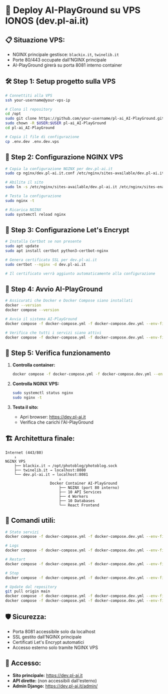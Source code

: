# 🚀 Deploy AI-PlayGround su VPS IONOS (dev.pl-ai.it)

## 📋 **Situazione VPS:**
- NGINX principale gestisce: `blackix.it`, `twinelib.it`
- Porte 80/443 occupate dall'NGINX principale
- AI-PlayGround girerà su porta 8081 interno container

## 🛠️ **Step 1: Setup progetto sulla VPS**

```bash
# Connettiti alla VPS
ssh your-username@your-vps-ip

# Clona il repository
cd /opt
sudo git clone https://github.com/your-username/pl-ai_AI-PlayGround.git
sudo chown -R $USER:$USER pl-ai_AI-PlayGround
cd pl-ai_AI-PlayGround

# Copia il file di configurazione
cp .env.dev .env.dev.vps
```

## 🔧 **Step 2: Configurazione NGINX VPS**

```bash
# Copia la configurazione NGINX per dev.pl-ai.it
sudo cp nginx/dev.pl-ai.it.conf /etc/nginx/sites-available/dev.pl-ai.it

# Abilita il sito
sudo ln -s /etc/nginx/sites-available/dev.pl-ai.it /etc/nginx/sites-enabled/

# Testa la configurazione
sudo nginx -t

# Ricarica NGINX
sudo systemctl reload nginx
```

## 🔐 **Step 3: Configurazione Let's Encrypt**

```bash
# Installa Certbot se non presente
sudo apt update
sudo apt install certbot python3-certbot-nginx

# Genera certificato SSL per dev.pl-ai.it
sudo certbot --nginx -d dev.pl-ai.it

# Il certificato verrà aggiunto automaticamente alla configurazione
```

## 🐳 **Step 4: Avvio AI-PlayGround**

```bash
# Assicurati che Docker e Docker Compose siano installati
docker --version
docker compose --version

# Avvia il sistema AI-PlayGround
docker compose -f docker-compose.yml -f docker-compose.dev.yml --env-file .env.dev up -d

# Verifica che tutti i servizi siano attivi
docker compose -f docker-compose.yml -f docker-compose.dev.yml --env-file .env.dev ps
```

## 🎯 **Step 5: Verifica funzionamento**

1. **Controlla container:**
   ```bash
   docker compose -f docker-compose.yml -f docker-compose.dev.yml --env-file .env.dev logs nginx
   ```

2. **Controlla NGINX VPS:**
   ```bash
   sudo systemctl status nginx
   sudo nginx -t
   ```

3. **Testa il sito:**
   - Apri browser: https://dev.pl-ai.it
   - Verifica che carichi l'AI-PlayGround

## 🏗️ **Architettura finale:**

```
Internet (443/80) 
    ↓
NGINX VPS 
    ├── blackix.it → /opt/photoblog/photoblog.sock
    ├── twinelib.it → localhost:8080
    └── dev.pl-ai.it → localhost:8081
                        ↓
                    Docker Container AI-PlayGround
                        ├── NGINX (port 80 interno)
                        ├── 10 API Services
                        ├── 4 Workers
                        ├── 10 Databases
                        └── React Frontend
```

## 🔄 **Comandi utili:**

```bash
# Stato servizi
docker compose -f docker-compose.yml -f docker-compose.dev.yml --env-file .env.dev ps

# Logs
docker compose -f docker-compose.yml -f docker-compose.dev.yml --env-file .env.dev logs -f

# Restart
docker compose -f docker-compose.yml -f docker-compose.dev.yml --env-file .env.dev restart

# Stop
docker compose -f docker-compose.yml -f docker-compose.dev.yml --env-file .env.dev down

# Update dal repository
git pull origin main
docker compose -f docker-compose.yml -f docker-compose.dev.yml --env-file .env.dev down
docker compose -f docker-compose.yml -f docker-compose.dev.yml --env-file .env.dev up -d --build
```

## 🛡️ **Sicurezza:**

- Porta 8081 accessibile solo da localhost
- SSL gestito dall'NGINX principale
- Certificati Let's Encrypt automatici
- Accesso esterno solo tramite NGINX VPS

## 📱 **Accesso:**

- **Sito principale:** https://dev.pl-ai.it
- **API dirette:** (non accessibili dall'esterno)
- **Admin Django:** https://dev.pl-ai.it/admin/ 
